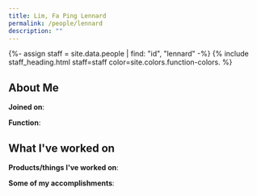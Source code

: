 ```yaml
---
title: Lim, Fa Ping Lennard
permalink: /people/lennard
description: ""
---
```


{%- assign staff = site.data.people | find: "id", "lennard" -%}
{% include staff_heading.html staff=staff color=site.colors.function-colors. %}

## About Me

**Joined on**: 

**Function**: 

## What I've worked on

**Products/things I've worked on**:


**Some of my accomplishments**:

